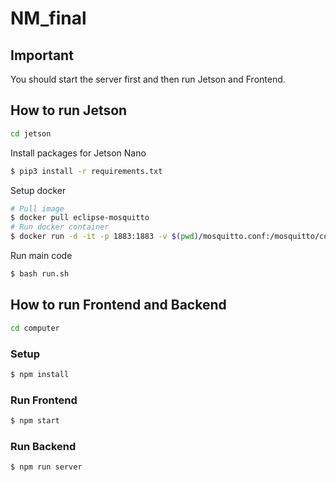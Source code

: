 # NM_final
## Important
You should start the server first and then run Jetson and Frontend.
## How to run Jetson
```bash
cd jetson
```
Install packages for Jetson Nano
```bash
$ pip3 install -r requirements.txt
```
Setup docker
```bash
# Pull image
$ docker pull eclipse-mosquitto
# Run docker container
$ docker run -d -it -p 1883:1883 -v $(pwd)/mosquitto.conf:/mosquitto/config/mosquitto.conf eclipse-mosquitto
```
Run main code
```bash
$ bash run.sh
```

## How to run Frontend and Backend
```bash
cd computer
```
### Setup
```bash
$ npm install
```
### Run Frontend
```bash
$ npm start
```
### Run Backend
```bash
$ npm run server
```

